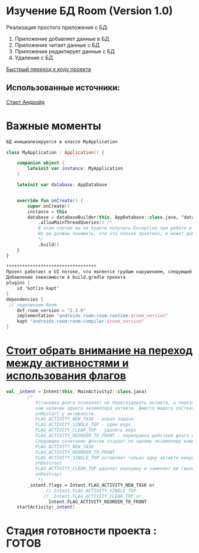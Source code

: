 # Изучение БД Room (Version 1.0)


Реализация простого приложения с БД:
1. Приложение добавляет данные в БД
2. Приложение читает данные с БД
3. Приложение редактирует данные с БД 
4. Удаление с БД

[Быстрый переход к коду проекта](https://github.com/Sguruu/Teaching-project-on-technology-and-others/tree/CleanRoom/app/src/main/java/com/example/roomstudy)

## Использованные источники:
[Старт Андройд](https://startandroid.ru/ru/courses/architecture-components/27-course/architecture-components/530-urok-6-room-entity.html)
##

# Важные моменты 
```kotlin
БД инициализируется в классе MyApplication

class MyApplication : Application() {

    companion object {
        lateinit var instance: MyApplication
    }

    lateinit var database: AppDatabase


    override fun onCreate() {
        super.onCreate()
        instance = this
        database = databaseBuilder(this, AppDatabase::class.java, "database")
            .allowMainThreadQueries() /*
            В этом случае вы не будете получать Exception при работе в UI потоке. 
            Но вы должны понимать, что это плохая практика, и может добавить ощутимых тормозов вашему приложению.
            */
            .build()
    }
}

**********************************
Проект работает в UI потоке, что является грубым нарушением, следующий этап работа в Room с помощью RxJava или Corutin 
Добавление зависимости в build.gradle проекта 
plugins {
    id 'kotlin-kapt'
}
dependencies {
 // подключаем Room
    def room_version = "2.3.0"
    implementation "androidx.room:room-runtime:$room_version"
    kapt "androidx.room:room-compiler:$room_version"
}


```
# [Стоит обрать внимание на переход между активностями и использования флагов](https://github.com/Sguruu/Teaching-project-on-technology-and-others/blob/CleanRoom/app/src/main/java/com/example/roomstudy/MainActivity.kt)
```kotlin
val _intent = Intent(this, MainActivity2::class.java)
        /*
           Установка флага позволяет не пересоздавать активти, а перезапускать ее, что гаранитурет
           нам наличие одного экземпляра активти. Вместо медота onCreate будет вызваться метод
           onRestart у активности.
           FLAG_ACTIVITY_NEW_TASK - новая задача
           FLAG_ACTIVITY_SINGLE_TOP - один верх
           FLAG_ACTIVITY_CLEAR_TOP - удалить верх
           FLAG_ACTIVITY_REORDER_TO_FRONT - переправка действия флага на передний
           Следующее сочитание флагов создает по одному экземпляру каждой активти.
           FLAG_ACTIVITY_NEW_TASK
           FLAG_ACTIVITY_REORDER_TO_FRONT
           FLAG_ACTIVITY_SINGLE_TOP оставляет только одну активти вверху (вызывает у второй активти
           onDestroy)
           FLAG_ACTIVITY_CLEAR_TOP удаляет верхушку и заменяет ее (вызывает у второй активти
           onDestroy)
            */
        _intent.flags = Intent.FLAG_ACTIVITY_NEW_TASK or
               // Intent.FLAG_ACTIVITY_SINGLE_TOP
              //  Intent.FLAG_ACTIVITY_CLEAR_TOP or
                Intent.FLAG_ACTIVITY_REORDER_TO_FRONT
	startActivity(_intent)

```
# Стадия готовности проекта : ГОТОВ

